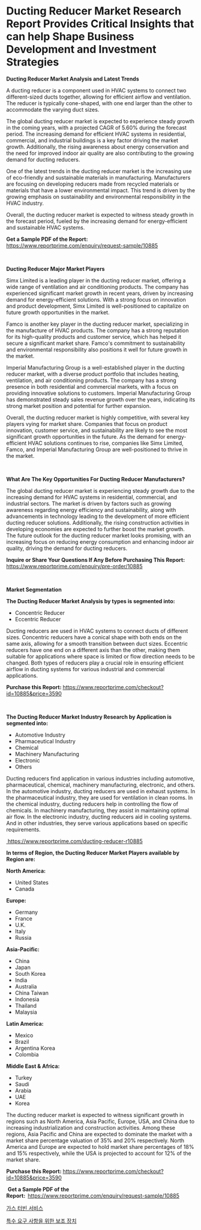 <p><h1>Ducting Reducer Market Research Report Provides Critical Insights that can help Shape Business Development and Investment Strategies</h1></p><p><strong>Ducting Reducer Market Analysis and Latest Trends</strong></p>
<p><p>A ducting reducer is a component used in HVAC systems to connect two different-sized ducts together, allowing for efficient airflow and ventilation. The reducer is typically cone-shaped, with one end larger than the other to accommodate the varying duct sizes.</p><p>The global ducting reducer market is expected to experience steady growth in the coming years, with a projected CAGR of 5.60% during the forecast period. The increasing demand for efficient HVAC systems in residential, commercial, and industrial buildings is a key factor driving the market growth. Additionally, the rising awareness about energy conservation and the need for improved indoor air quality are also contributing to the growing demand for ducting reducers.</p><p>One of the latest trends in the ducting reducer market is the increasing use of eco-friendly and sustainable materials in manufacturing. Manufacturers are focusing on developing reducers made from recycled materials or materials that have a lower environmental impact. This trend is driven by the growing emphasis on sustainability and environmental responsibility in the HVAC industry.</p><p>Overall, the ducting reducer market is expected to witness steady growth in the forecast period, fueled by the increasing demand for energy-efficient and sustainable HVAC systems.</p></p>
<p><strong>Get a Sample PDF of the Report:&nbsp;</strong> <a href="https://www.reportprime.com/enquiry/request-sample/10885">https://www.reportprime.com/enquiry/request-sample/10885</a></p>
<p>&nbsp;</p>
<p><strong>Ducting Reducer Major Market Players</strong></p>
<p><p>Simx Limited is a leading player in the ducting reducer market, offering a wide range of ventilation and air conditioning products. The company has experienced significant market growth in recent years, driven by increasing demand for energy-efficient solutions. With a strong focus on innovation and product development, Simx Limited is well-positioned to capitalize on future growth opportunities in the market.</p><p>Famco is another key player in the ducting reducer market, specializing in the manufacture of HVAC products. The company has a strong reputation for its high-quality products and customer service, which has helped it secure a significant market share. Famco's commitment to sustainability and environmental responsibility also positions it well for future growth in the market.</p><p>Imperial Manufacturing Group is a well-established player in the ducting reducer market, with a diverse product portfolio that includes heating, ventilation, and air conditioning products. The company has a strong presence in both residential and commercial markets, with a focus on providing innovative solutions to customers. Imperial Manufacturing Group has demonstrated steady sales revenue growth over the years, indicating its strong market position and potential for further expansion.</p><p>Overall, the ducting reducer market is highly competitive, with several key players vying for market share. Companies that focus on product innovation, customer service, and sustainability are likely to see the most significant growth opportunities in the future. As the demand for energy-efficient HVAC solutions continues to rise, companies like Simx Limited, Famco, and Imperial Manufacturing Group are well-positioned to thrive in the market.</p></p>
<p>&nbsp;</p>
<p><strong>What Are The Key Opportunities For Ducting Reducer Manufacturers?</strong></p>
<p><p>The global ducting reducer market is experiencing steady growth due to the increasing demand for HVAC systems in residential, commercial, and industrial sectors. The market is driven by factors such as growing awareness regarding energy efficiency and sustainability, along with advancements in technology leading to the development of more efficient ducting reducer solutions. Additionally, the rising construction activities in developing economies are expected to further boost the market growth. The future outlook for the ducting reducer market looks promising, with an increasing focus on reducing energy consumption and enhancing indoor air quality, driving the demand for ducting reducers.</p></p>
<p><strong>Inquire or Share Your Questions If Any Before Purchasing This Report:</strong> <a href="https://www.reportprime.com/enquiry/pre-order/10885">https://www.reportprime.com/enquiry/pre-order/10885</a></p>
<p>&nbsp;</p>
<p><strong>Market Segmentation</strong></p>
<p><strong>The Ducting Reducer Market Analysis by types is segmented into:</strong></p>
<p><ul><li>Concentric Reducer</li><li>Eccentric Reducer</li></ul></p>
<p><p>Ducting reducers are used in HVAC systems to connect ducts of different sizes. Concentric reducers have a conical shape with both ends on the same axis, allowing for a smooth transition between duct sizes. Eccentric reducers have one end on a different axis than the other, making them suitable for applications where space is limited or flow direction needs to be changed. Both types of reducers play a crucial role in ensuring efficient airflow in ducting systems for various industrial and commercial applications.</p></p>
<p><strong>Purchase this Report:&nbsp;</strong><a href="https://www.reportprime.com/checkout?id=10885&price=3590">https://www.reportprime.com/checkout?id=10885&price=3590</a></p>
<p>&nbsp;</p>
<p><strong>The Ducting Reducer Market Industry Research by Application is segmented into:</strong></p>
<p><ul><li>Automotive Industry</li><li>Pharmaceutical Industry</li><li>Chemical</li><li>Machinery Manufacturing</li><li>Electronic</li><li>Others</li></ul></p>
<p><p>Ducting reducers find application in various industries including automotive, pharmaceutical, chemical, machinery manufacturing, electronic, and others. In the automotive industry, ducting reducers are used in exhaust systems. In the pharmaceutical industry, they are used for ventilation in clean rooms. In the chemical industry, ducting reducers help in controlling the flow of chemicals. In machinery manufacturing, they assist in maintaining optimal air flow. In the electronic industry, ducting reducers aid in cooling systems. And in other industries, they serve various applications based on specific requirements.</p></p>
<p><a href="https://www.reportprime.com/ducting-reducer-r10885">&nbsp;https://www.reportprime.com/ducting-reducer-r10885</a></p>
<p><strong>In terms of Region, the Ducting Reducer Market Players available by Region are:</strong></p>
<p>
    <p> <strong> North America: </strong>
        <ul>
            <li>United States</li>
            <li>Canada</li>
        </ul>
        </p> 
    <p> <strong> Europe: </strong>
        <ul>
            <li>Germany</li>
            <li>France</li>
            <li>U.K.</li>
            <li>Italy</li>
            <li>Russia</li>
        </ul>
        </p> 
    <p> <strong> Asia-Pacific: </strong>
        <ul>
            <li>China</li>
            <li>Japan</li>
            <li>South Korea</li>
            <li>India</li>
            <li>Australia</li>
            <li>China Taiwan</li>
            <li>Indonesia</li>
            <li>Thailand</li>
            <li>Malaysia</li>
        </ul>
        </p> 
    <p> <strong> Latin America: </strong>
        <ul>
            <li>Mexico</li>
            <li>Brazil</li>
            <li>Argentina Korea</li>
            <li>Colombia</li>
        </ul>
        </p> 
    <p> <strong> Middle East & Africa: </strong>
        <ul>
            <li>Turkey</li>
            <li>Saudi</li>
            <li>Arabia</li>
            <li>UAE</li>
            <li>Korea</li>
        </ul>
    </p>
    </p>
<p><p>The ducting reducer market is expected to witness significant growth in regions such as North America, Asia Pacific, Europe, USA, and China due to increasing industrialization and construction activities. Among these regions, Asia Pacific and China are expected to dominate the market with a market share percentage valuation of 35% and 20% respectively. North America and Europe are expected to hold market share percentages of 18% and 15% respectively, while the USA is projected to account for 12% of the market share.</p></p>
<p><strong>Purchase this Report: </strong><a href="https://www.reportprime.com/checkout?id=10885&price=3590">https://www.reportprime.com/checkout?id=10885&price=3590</a></p>
<p>&nbsp;<strong>Get a Sample PDF of the Report:&nbsp;&nbsp;</strong><a href="https://www.reportprime.com/enquiry/request-sample/10885">https://www.reportprime.com/enquiry/request-sample/10885</a></p>
<p><strong></strong></p>
<p><p><a href="https://medium.com/@jenniferstanley2022/%EA%B0%80%EC%8A%A4-%ED%84%B0%EB%B9%88-%EC%84%9C%EB%B9%84%EC%8A%A4-%EC%8B%9C%EC%9E%A5-%EB%8F%99%ED%96%A5-%EB%B0%8F-%EC%8B%9C%EC%9E%A5-%EB%B6%84%EC%84%9D%EC%9D%80-2024-2031%EB%85%84-%EA%B8%B0%EA%B0%84%EC%9D%84-%EC%98%88%EC%B8%A1%ED%95%A9%EB%8B%88%EB%8B%A4-ec84a1fb587a">가스 터빈 서비스</a></p><p><a href="https://medium.com/@estelwisozk1/%ED%8A%B9%EC%88%98-%EC%9A%94%EA%B5%AC%EB%A5%BC-%EA%B0%80%EC%A7%84-%EC%82%AC%EB%9E%8C%EB%93%A4%EC%9D%84-%EC%9C%84%ED%95%9C-%EB%B3%B4%EC%A1%B0-%EC%9E%A5%EC%B9%98-%EC%8B%9C%EC%9E%A5-%EC%8B%9C%EC%9E%A5-cagr-%EC%8B%9C%EC%9E%A5-%EB%8F%99%ED%96%A5-%EB%B0%8F-%EC%84%B1%EC%9E%A5-%EC%A0%84%EB%9E%B5%EC%97%90-%EB%8C%80%ED%95%9C-%ED%86%B5%EC%B0%B0%EB%A0%A5-3961f6c284d7">특수 요구 사항을 위한 보조 장치</a></p></p>